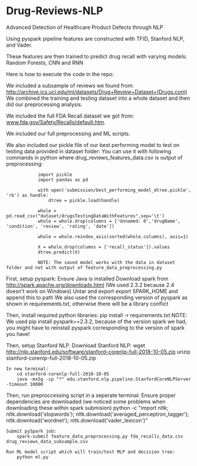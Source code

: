# Drug-Reviews-NLP
Advanced Detection of Healthcare Product Defects through NLP

Using pyspark pipeline features are constructed with TFID, Stanford NLP, and Vader.

These features are then trained to predict drug recall with varying models: Random Forests, CNN and RNN

Here is how to execute the code in the repo:

We included a subsample of reviews we found from:  http://archive.ics.uci.edu/ml/datasets/Drug+Review+Dataset+(Drugs.com)
		We combined the training and testing dataset into a whole dataset and then did our preprocessing analysis.

We included the full FDA Recall dataset we got from: www.fda.gov/Safety/Recalls/default.htm. 

We included our full preprocessing and ML scripts.

We also included our pickle file of our best performing model to test on testing data provided in dataset folder:
		You can use it with following commands in python where drug_reviews_features_data.csv is output of preprocessing:
```
			import pickle
			import pandas as pd

			with open('submission/best_performing_model_dtree.pickle', 'rb') as handle:
				dtree = pickle.load(handle)

			whole = pd.read_csv("dataset/drugsTestingDataWithFeatures",sep='\t')
			whole = whole.drop(columns = ['Unnamed: 0','drugName', 'condition', 'review', 'rating', 'date'])

			whole = whole.reindex_axis(sorted(whole.columns), axis=1)

			X = whole.drop(columns = ['recall_status']).values
			dtree.predict(X)

			NOTE: The saved model works with the data in dataset folder and not with output of feature_data_preprocessing.py
```


First, setup pyspark: 
	Ensure Java is installed
	Download spark from http://spark.apache.org/downloads.html (We used 2.3.2 because 2.4 doesn't work on Windows)
	Untar and export export SPARK_HOME and append this to path
	We also used the corresponding version of pyspark as shown in requirements.txt, otherwise there will be a library conflict

Then, install required python libraries:
	pip install -r requirements.txt
	NOTE: We used pip install pyspark==2.3.2, because of the version spark we had, you might have to reinstall pyspark corresponding to the version of spark you have!


Then, setup Stanford NLP.
	Download Stanford NLP: 
		wget http://nlp.stanford.edu/software/stanford-corenlp-full-2018-10-05.zip
		unzip stanford-corenlp-full-2018-10-05.zip

	In new terminal:
		cd stanford-corenlp-full-2018-10-05
		java -mx5g -cp "*" edu.stanford.nlp.pipeline.StanfordCoreNLPServer -timeout 10000

Then, run preproccessing script in a seperate terminal:
	Ensure proper dependencies are downloaded (we noticed some problems when downloading these within spark submision)
		python -c "import nltk; nltk.download('stopwords'); nltk.download('averaged_perceptron_tagger'); nltk.download('wordnet'); nltk.download('vader_lexicon')"

	Submit pySpark job:
		spark-submit feature_data_preprocessing.py fda_recalls_data.csv drug_reviews_data_subsample.csv

	Run ML model script which will train/test MLP and decision tree:
		python ml.py
